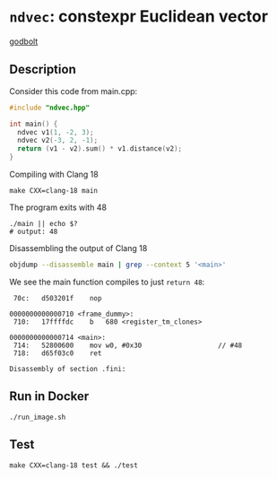 # `ndvec`: constexpr Euclidean vector

[godbolt](https://godbolt.org/z/69haf33xn)

## Description

Consider this code from main.cpp:
```c++
#include "ndvec.hpp"

int main() {
  ndvec v1(1, -2, 3);
  ndvec v2(-3, 2, -1);
  return (v1 - v2).sum() * v1.distance(v2);
}
```
Compiling with Clang 18
```
make CXX=clang-18 main
```
The program exits with 48
```
./main || echo $?
# output: 48
```
Disassembling the output of Clang 18
```sh
objdump --disassemble main | grep --context 5 '<main>'
```
We see the main function compiles to just `return 48`:
```
 70c:	d503201f 	nop

0000000000000710 <frame_dummy>:
 710:	17ffffdc 	b	680 <register_tm_clones>

0000000000000714 <main>:
 714:	52800600 	mov	w0, #0x30                  	// #48
 718:	d65f03c0 	ret

Disassembly of section .fini:
```

## Run in Docker

```
./run_image.sh
```

## Test

```
make CXX=clang-18 test && ./test
```
